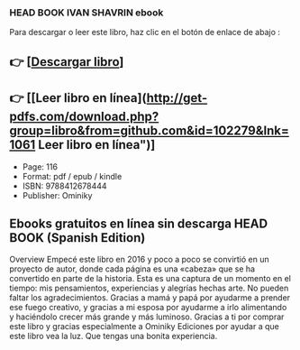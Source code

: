 ### HEAD BOOK IVAN SHAVRIN ebook

Para descargar o leer este libro, haz clic en el botón de enlace de abajo :

## 👉  [**[Descargar libro](http://get-pdfs.com/download.php?group=libro&from=github.com&id=102279&lnk=1061 "Descargar libro")**]

## 👉  [**[Leer libro en línea](http://get-pdfs.com/download.php?group=libro&from=github.com&id=102279&lnk=1061 Leer libro en línea")**]




* Page: 116
* Format: pdf / epub / kindle
* ISBN: 9788412678444
* Publisher: Ominiky

## Ebooks gratuitos en línea sin descarga HEAD BOOK (Spanish Edition)

Overview
Empecé este libro en 2016 y poco a poco se convirtió en un proyecto de autor, donde cada página es una «cabeza» que se ha convertido en parte de la historia. Esta es una captura de un momento en el tiempo: mis pensamientos, experiencias y alegrías hechas arte. No pueden faltar los agradecimientos. Gracias a mamá y papá por ayudarme a prender ese fuego creativo, y gracias a mi esposa por ayudarme a irlo alimentando y haciéndolo crecer más grande y más luminoso. Gracias a ti por comprar este libro y gracias especialmente a Ominiky Ediciones por ayudar a que este libro vea la luz. Que tengas una bonita experiencia.



